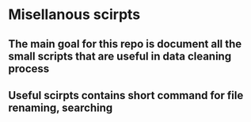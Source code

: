 # Misellanous scirpts
## The main goal for this repo is document all the small scripts that are useful in data cleaning process

## Useful scirpts contains short command for file renaming, searching
